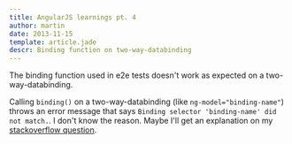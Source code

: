 ```yaml
---
title: AngularJS learnings pt. 4
author: martin
date: 2013-11-15
template: article.jade
descr: Binding function on two-way-databinding
---
```

The binding function used in e2e tests doesn't work as expected on a two-way-databinding.

Calling ```binding()``` on a two-way-databinding (like ```ng-model="binding-name"```) throws an error message that says ```Binding selector 'binding-name' did not match.```. I don't know the reason. Maybe I'll get an explanation on my [stackoverflow question](http://stackoverflow.com/questions/18630723/why-doesnt-binding-find-a-two-way-binding-in-an-e2e-test).
